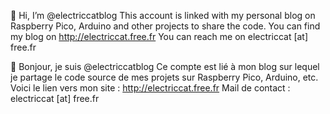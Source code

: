 👋 Hi, I’m @electriccatblog
This account is linked with my personal blog on Raspberry Pico, Arduino and other projects to share the code.
You can find my blog on http://electriccat.free.fr
You can reach me on electriccat [at] free.fr

👋 Bonjour, je suis @electriccatblog
Ce compte est lié à mon blog sur lequel je partage le code source de mes projets sur Raspberry Pico, Arduino, etc.
Voici le lien vers mon site : http://electriccat.free.fr
Mail de contact : electriccat [at] free.fr
